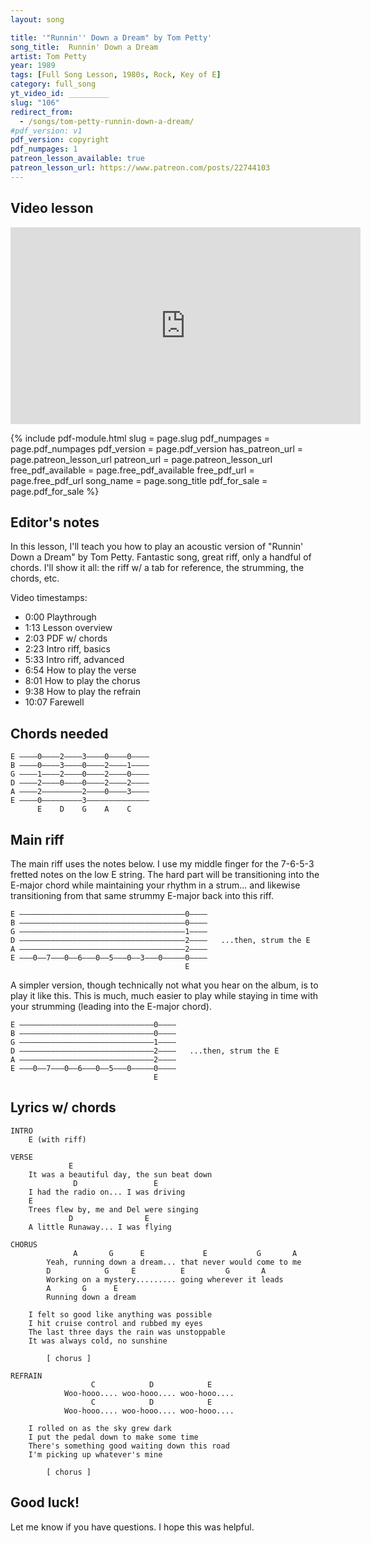 ```yaml
---
layout: song

title: '"Runnin'' Down a Dream" by Tom Petty'
song_title:  Runnin' Down a Dream
artist: Tom Petty
year: 1989
tags: [Full Song Lesson, 1980s, Rock, Key of E]
category: full_song
yt_video_id: _________
slug: "106"
redirect_from:
  - /songs/tom-petty-runnin-down-a-dream/
#pdf_version: v1
pdf_version: copyright
pdf_numpages: 1
patreon_lesson_available: true
patreon_lesson_url: https://www.patreon.com/posts/22744103
---
```


## Video lesson

<iframe width="560" height="315" src="https://www.youtube.com/embed/xfWyEunEkpI?showinfo=0" frameborder="0" allowfullscreen></iframe>

{% include pdf-module.html slug = page.slug pdf_numpages = page.pdf_numpages pdf_version = page.pdf_version has_patreon_url = page.patreon_lesson_url patreon_url = page.patreon_lesson_url free_pdf_available = page.free_pdf_available free_pdf_url = page.free_pdf_url song_name = page.song_title pdf_for_sale = page.pdf_for_sale %}

## Editor's notes

In this lesson, I'll teach you how to play an acoustic version of "Runnin' Down a Dream" by Tom Petty. Fantastic song, great riff, only a handful of chords. I'll show it all: the riff w/ a tab for reference, the strumming, the chords, etc.

Video timestamps:

- 0:00 Playthrough
- 1:13 Lesson overview
- 2:03 PDF w/ chords
- 2:23 Intro riff, basics
- 5:33 Intro riff, advanced
- 6:54 How to play the verse
- 8:01 How to play the chorus
- 9:38 How to play the refrain
- 10:07 Farewell


## Chords needed

    E ––––0––––2––––3––––0––––0––––
    B ––––0––––3––––0––––2––––1––––
    G ––––1––––2––––0––––2––––0––––
    D ––––2––––0––––0––––2––––2––––
    A ––––2–––––––––2––––0––––3––––
    E ––––0–––––––––3––––––––––––––
          E    D    G    A    C

## Main riff

The main riff uses the notes below. I use my middle finger for the 7-6-5-3 fretted notes on the low E string. The hard part will be transitioning into the E-major chord while maintaining your rhythm in a strum... and likewise transitioning from that same strummy E-major back into this riff.

    E –––––––––––––––––––––––––––––––––––––0––––
    B –––––––––––––––––––––––––––––––––––––0––––
    G –––––––––––––––––––––––––––––––––––––1––––
    D –––––––––––––––––––––––––––––––––––––2––––   ...then, strum the E
    A –––––––––––––––––––––––––––––––––––––2––––
    E –––0––7–––0––6–––0––5–––0––3–––0–––––0––––
                                           E

A simpler version, though technically not what you hear on the album, is to play it like this. This is much, much easier to play while staying in time with your strumming (leading into the E-major chord).

    E ––––––––––––––––––––––––––––––0––––
    B ––––––––––––––––––––––––––––––0––––
    G ––––––––––––––––––––––––––––––1––––
    D ––––––––––––––––––––––––––––––2––––   ...then, strum the E
    A ––––––––––––––––––––––––––––––2––––
    E –––0––7–––0––6–––0––5–––0–––––0––––
                                    E

## Lyrics w/ chords

    INTRO
        E (with riff)

    VERSE
                 E
        It was a beautiful day, the sun beat down
                  D                 E
        I had the radio on... I was driving
        E                                        
        Trees flew by, me and Del were singing
                 D                E
        A little Runaway... I was flying

    CHORUS
                  A       G      E             E           G       A
            Yeah, running down a dream... that never would come to me
            D            G     E          E         G       A  
            Working on a mystery......... going wherever it leads
            A       G      E
            Running down a dream

        I felt so good like anything was possible
        I hit cruise control and rubbed my eyes
        The last three days the rain was unstoppable
        It was always cold, no sunshine

            [ chorus ]

    REFRAIN
                      C            D            E
                Woo-hooo.... woo-hooo.... woo-hooo....
                      C            D            E
                Woo-hooo.... woo-hooo.... woo-hooo....

        I rolled on as the sky grew dark
        I put the pedal down to make some time
        There's something good waiting down this road
        I'm picking up whatever's mine

            [ chorus ]


## Good luck!

Let me know if you have questions. I hope this was helpful.
